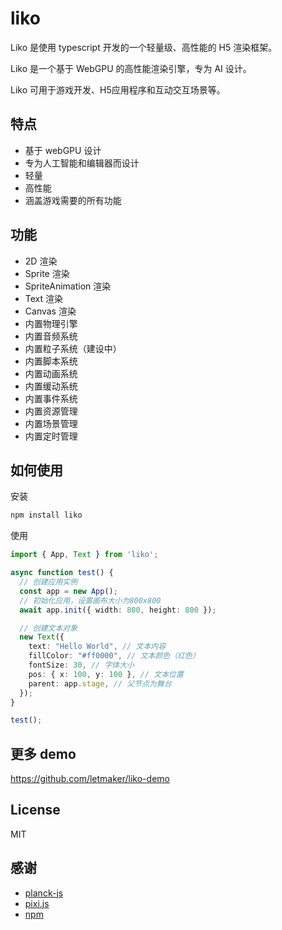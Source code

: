 # liko
Liko 是使用 typescript 开发的一个轻量级、高性能的 H5 渲染框架。

Liko 是一个基于 WebGPU 的高性能渲染引擎，专为 AI 设计。

Liko 可用于游戏开发、H5应用程序和互动交互场景等。

## 特点
- 基于 webGPU 设计
- 专为人工智能和编辑器而设计
- 轻量
- 高性能
- 涵盖游戏需要的所有功能

## 功能
- 2D 渲染
- Sprite 渲染
- SpriteAnimation 渲染
- Text 渲染
- Canvas 渲染
- 内置物理引擎
- 内置音频系统
- 内置粒子系统（建设中）
- 内置脚本系统
- 内置动画系统
- 内置缓动系统
- 内置事件系统
- 内置资源管理
- 内置场景管理
- 内置定时管理

## 如何使用

安装
```bash
npm install liko
```

使用
```typescript
import { App, Text } from 'liko';

async function test() {
  // 创建应用实例
  const app = new App();
  // 初始化应用，设置画布大小为800x800
  await app.init({ width: 800, height: 800 });

  // 创建文本对象
  new Text({
    text: "Hello World", // 文本内容
    fillColor: "#ff0000", // 文本颜色（红色）
    fontSize: 30, // 字体大小
    pos: { x: 100, y: 100 }, // 文本位置
    parent: app.stage, // 父节点为舞台
  });
}

test();
```


## 更多 demo
https://github.com/letmaker/liko-demo

## License
MIT

## 感谢
- [planck-js](https://github.com/piqnt/planck.js)
- [pixi.js](https://github.com/pixijs/pixijs)
- [npm](https://www.npmjs.com/package/liko)